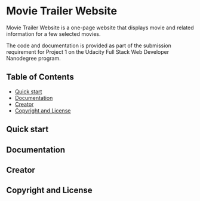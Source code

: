# Movie Trailer Website

Movie Trailer Website is a one-page website that displays movie and related information for a few selected movies.

The code and documentation is provided as part of the submission requirement for Project 1 on the Udacity Full Stack Web Developer Nanodegree program.

## Table of Contents

* [Quick start](#quickstart "Quick start")
* [Documentation](#documentation "Documentation")
* [Creator](#creator "Creator")
* [Copyright and License](#copyright-license "Copyright and License")

## Quick start


## Documentation

## Creator

## Copyright and License
